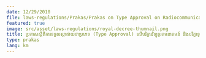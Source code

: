 ```yaml
---
date: 12/29/2010
file: laws-regulations/Prakas/Prakas on Type Approval on Radiocommunication Equipment  and Telecommunications Equipment.pdf
featured: true
image: src/asset/laws-regulations/royal-decree-thumnail.png
title: ប្រកាសស្តីពីការទទួលស្គាល់យថាប្រភេទ (Type Approval) លើបរិក្ខារវិទ្យុទូរគមនាគមន៍ និងបរិក្ខាទូរគមនាគមន៍
type: prakas
lang: km
---
```


